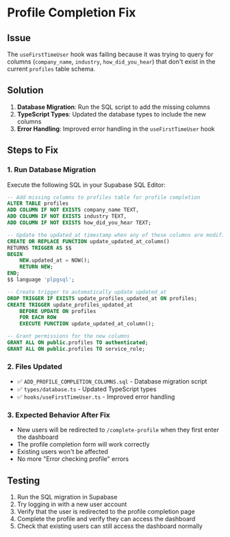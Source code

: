# Profile Completion Fix

## Issue
The `useFirstTimeUser` hook was failing because it was trying to query for columns (`company_name`, `industry`, `how_did_you_hear`) that don't exist in the current `profiles` table schema.

## Solution
1. **Database Migration**: Run the SQL script to add the missing columns
2. **TypeScript Types**: Updated the database types to include the new columns
3. **Error Handling**: Improved error handling in the `useFirstTimeUser` hook

## Steps to Fix

### 1. Run Database Migration
Execute the following SQL in your Supabase SQL Editor:

```sql
-- Add missing columns to profiles table for profile completion
ALTER TABLE profiles 
ADD COLUMN IF NOT EXISTS company_name TEXT,
ADD COLUMN IF NOT EXISTS industry TEXT,
ADD COLUMN IF NOT EXISTS how_did_you_hear TEXT;

-- Update the updated_at timestamp when any of these columns are modified
CREATE OR REPLACE FUNCTION update_updated_at_column()
RETURNS TRIGGER AS $$
BEGIN
    NEW.updated_at = NOW();
    RETURN NEW;
END;
$$ language 'plpgsql';

-- Create trigger to automatically update updated_at
DROP TRIGGER IF EXISTS update_profiles_updated_at ON profiles;
CREATE TRIGGER update_profiles_updated_at 
    BEFORE UPDATE ON profiles 
    FOR EACH ROW 
    EXECUTE FUNCTION update_updated_at_column();

-- Grant permissions for the new columns
GRANT ALL ON public.profiles TO authenticated;
GRANT ALL ON public.profiles TO service_role;
```

### 2. Files Updated
- ✅ `ADD_PROFILE_COMPLETION_COLUMNS.sql` - Database migration script
- ✅ `types/database.ts` - Updated TypeScript types
- ✅ `hooks/useFirstTimeUser.ts` - Improved error handling

### 3. Expected Behavior After Fix
- New users will be redirected to `/complete-profile` when they first enter the dashboard
- The profile completion form will work correctly
- Existing users won't be affected
- No more "Error checking profile" errors

## Testing
1. Run the SQL migration in Supabase
2. Try logging in with a new user account
3. Verify that the user is redirected to the profile completion page
4. Complete the profile and verify they can access the dashboard
5. Check that existing users can still access the dashboard normally
